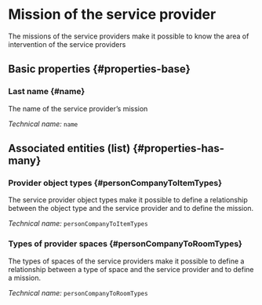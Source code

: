 # Mission of the service provider
<!--- THIS FILE IS GENERATED PLEASE DO NOT EDIT IT DIRECTLY --->

The missions of the service providers make it possible to know the area of ​​intervention of the service providers

## Basic properties {#properties-base}

### Last name {#name}

The name of the service provider’s mission

*Technical name:* ```name```




## Associated entities (list) {#properties-has-many}

### Provider object types {#personCompanyToItemTypes}

The service provider object types make it possible to define a relationship between the object type and the service provider and to define the mission.

*Technical name:* ```personCompanyToItemTypes```

### Types of provider spaces {#personCompanyToRoomTypes}

The types of spaces of the service providers make it possible to define a relationship between a type of space and the service provider and to define a mission.

*Technical name:* ```personCompanyToRoomTypes```




